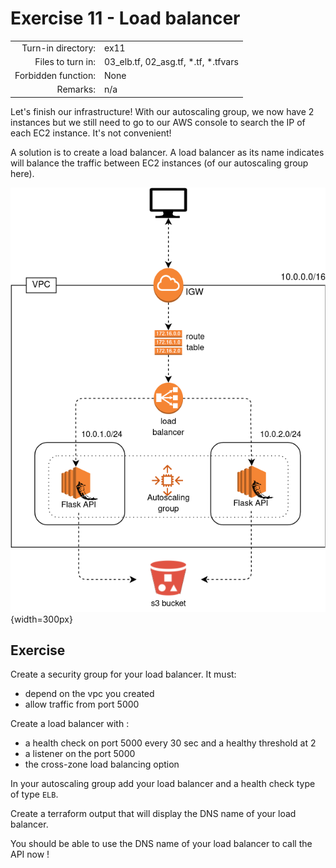 # Exercise 11 - Load balancer

|                         |                    |
| -----------------------:| ------------------ |
|   Turn-in directory:    |  ex11              |
|   Files to turn in:     |  03_elb.tf, 02_asg.tf, \*.tf, \*.tfvars |
|   Forbidden function:   |  None              |
|   Remarks:              |  n/a               |


Let's finish our infrastructure! With our autoscaling group, we now have 2 instances but we still need to go to our AWS console to search the IP of each EC2 instance. It's not convenient!

A solution is to create a load balancer. A load balancer as its name indicates will balance the traffic between EC2 instances (of our autoscaling group here).

![Flask API AWS infrastructure](../assets/terraform_6.png){width=300px}

## Exercise

Create a security group for your load balancer. It must:
- depend on the vpc you created 
- allow traffic from port 5000

Create a load balancer with :
- a health check on port 5000 every 30 sec and a healthy threshold at 2
- a listener on the port 5000
- the cross-zone load balancing option

In your autoscaling group add your load balancer and a health check type of type `ELB`.

Create a terraform output that will display the DNS name of your load balancer.

You should be able to use the DNS name of your load balancer to call the API now ! 
